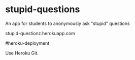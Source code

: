 # stupid-questions
An app for students to anonymously ask "stupid" questions

stupid-questionz.herokuapp.com

#heroku-deployment

Use Heroku Git.

